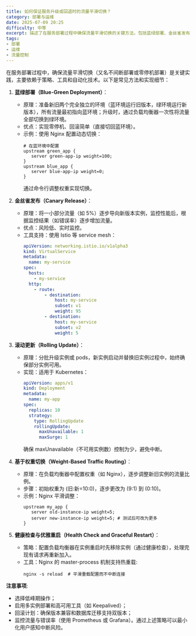```yaml
---
title: 如何保证服务升级或回退时的流量平滑切换？
category: 部署与运维
date: 2025-07-09 20:25
difficulty: 中等
excerpt: 描述了在服务部署过程中确保流量平滑切换的关键方法，包括蓝绿部署、金丝雀发布和滚动更新。
tags:
- 部署
- 运维
- 流量控制
---
```

在服务部署过程中，确保流量平滑切换（又名不间断部署或零停机部署）是关键实践，主要依赖于策略、工具和自动化技术。以下是常见方法和实现细节：

1. **蓝绿部署（Blue-Green Deployment）**：
   - 原理：准备新旧两个完全独立的环境（蓝环境运行旧版本，绿环境运行新版本），所有流量最初指向蓝环境；升级时，通过负载均衡器一次性将流量全部切换到绿环境。
   - 优点：实现零停机、回滚简单（直接切回蓝环境）。
   - 示例：使用 Nginx 配置动态切换：
     ```nginx
     # 在蓝环境中配置
     upstream green_app {
        server green-app-ip weight=100;
     }
     upstream blue_app {
        server blue-app-ip weight=0;
     }
     ```
     通过命令行调整权重实现切换。

2. **金丝雀发布（Canary Release）**：
   - 原理：将一小部分流量（如 5%）逐步导向新版本实例，监控性能后，根据监控结果（如错误率）逐步增加流量。
   - 优点：风险低、实时监控。
   - 工具支持：使用 Istio 等 service mesh：
     ```yaml
     apiVersion: networking.istio.io/v1alpha3
     kind: VirtualService
     metadata:
       name: my-service
     spec:
       hosts:
         - my-service
       http:
         - route:
             - destination:
                 host: my-service
                 subset: v1
                 weight: 95
             - destination:
                 host: my-service
                 subset: v2
                 weight: 5
     ```

3. **滚动更新（Rolling Update）**：
   - 原理：分批升级实例或 pods，新实例启动并替换旧实例过程中，始终确保部分实例可用。
   - 实现：适用于 Kubernetes：
     ```yaml
     apiVersion: apps/v1
     kind: Deployment
     metadata:
       name: my-app
     spec:
       replicas: 10
       strategy:
         type: RollingUpdate
         rollingUpdate:
           maxUnavailable: 1
           maxSurge: 1
     ```
     确保 maxUnavailable（不可用实例数）控制为少，避免中断。

4. **基于权重切换（Weight-Based Traffic Routing）**：
   - 原理：在负载均衡器中配置权重（如 Nginx），逐步调整新旧实例的流量比例。
   - 步骤：初始权重为 (旧:新=10:0)，逐步更改为 (9:1) 到 (0:10)。
   - 示例：Nginx 平滑调整：
     ```nginx
     upstream my_app {
        server old-instance-ip weight=5;
        server new-instance-ip weight=5; # 测试后可改为更多
     }
     ```

5. **健康检查与优雅重启（Health Check and Graceful Restart）**：
   - 策略：配置负载均衡器在实例重启时先移除实例（通过健康检查），处理完现有请求再重新加入。
   - 工具：Nginx 的 master-process 机制支持热重载:
     ```
     nginx -s reload  # 平滑重载配置而不中断连接
     ```

**注意事项**:  
- 选择低峰期操作；  
- 启用多实例部署和高可用工具（如 Keepalived）；  
- 回滚计划：确保版本兼容和数据库迁移支持双版本；  
- 监控流量与错误率（使用 Prometheus 或 Grafana）。通过上述策略可以最小化用户感知中断风险。

